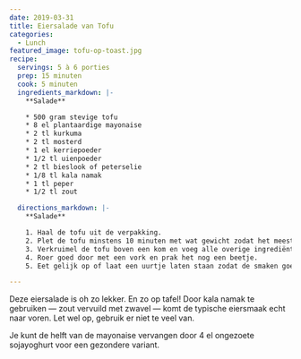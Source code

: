 ```yaml
---
date: 2019-03-31
title: Eiersalade van Tofu
categories:
  - Lunch
featured_image: tofu-op-toast.jpg
recipe:
  servings: 5 à 6 porties
  prep: 15 minuten
  cook: 5 minuten
  ingredients_markdown: |-
    **Salade**

    * 500 gram stevige tofu
    * 8 el plantaardige mayonaise
    * 2 tl kurkuma
    * 2 tl mosterd
    * 1 el kerriepoeder
    * 1/2 tl uienpoeder
    * 2 tl bieslook of peterselie
    * 1/8 tl kala namak
    * 1 tl peper
    * 1/2 tl zout

  directions_markdown: |-
    **Salade**

    1. Haal de tofu uit de verpakking.
    2. Plet de tofu minstens 10 minuten met wat gewicht zodat het meeste vocht eruit is.
    3. Verkruimel de tofu boven een kom en voeg alle overige ingrediënten door.
    4. Roer goed door met een vork en prak het nog een beetje.
    5. Eet gelijk op of laat een uurtje laten staan zodat de smaken goed intrekken.

---
```

Deze eiersalade is oh zo lekker. En zo op tafel! Door kala namak te gebruiken — zout vervuild met zwavel — komt de typische eiersmaak echt naar voren. Let wel op, gebruik er niet te veel van.

Je kunt de helft van de mayonaise vervangen door 4 el ongezoete sojayoghurt voor een gezondere variant.
